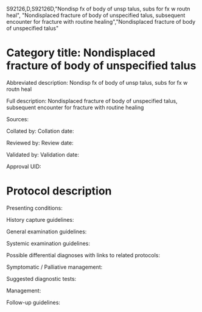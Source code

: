S92126,D,S92126D,"Nondisp fx of body of unsp talus, subs for fx w routn heal", "Nondisplaced fracture of body of unspecified talus, subsequent encounter for fracture with routine healing","Nondisplaced fracture of body of unspecified talus"
# Category title: Nondisplaced fracture of body of unspecified talus

Abbreviated description: Nondisp fx of body of unsp talus, subs for fx w routn heal

Full description: Nondisplaced fracture of body of unspecified talus, subsequent encounter for fracture with routine healing

Sources:

Collated by:
Collation date:

Reviewed by:
Review date:

Validated by:
Validation date:

Approval UID:

# Protocol description

Presenting conditions:

History capture guidelines:

General examination guidelines:

Systemic examination guidelines:

Possible differential diagnoses with links to related protocols:

Symptomatic / Palliative management:

Suggested diagnostic tests:

Management:

Follow-up guidelines:
